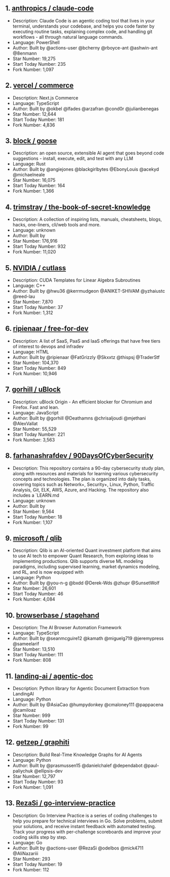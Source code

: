 ## 1. [anthropics / claude-code](https://github.com/anthropics/claude-code)
- Description: Claude Code is an agentic coding tool that lives in your terminal, understands your codebase, and helps you code faster by executing routine tasks, explaining complex code, and handling git workflows - all through natural language commands.
- Language: PowerShell
- Author: Built by @actions-user @bcherny @rboyce-ant @ashwin-ant @8enmann
- Star Number: 19,275
- Start Today Number: 235
- Fork Number: 1,097

## 2. [vercel / commerce](https://github.com/vercel/commerce)
- Description: Next.js Commerce
- Language: TypeScript
- Author: Built by @okbel @lfades @arzafran @cond0r @julianbenegas
- Star Number: 12,644
- Start Today Number: 181
- Fork Number: 4,836

## 3. [block / goose](https://github.com/block/goose)
- Description: an open source, extensible AI agent that goes beyond code suggestions - install, execute, edit, and test with any LLM
- Language: Rust
- Author: Built by @angiejones @blackgirlbytes @EbonyLouis @acekyd @michaelneale
- Star Number: 16,075
- Start Today Number: 164
- Fork Number: 1,366

## 4. [trimstray / the-book-of-secret-knowledge](https://github.com/trimstray/the-book-of-secret-knowledge)
- Description: A collection of inspiring lists, manuals, cheatsheets, blogs, hacks, one-liners, cli/web tools and more.
- Language: unknown
- Author: Built by 
- Star Number: 176,916
- Start Today Number: 932
- Fork Number: 11,020

## 5. [NVIDIA / cutlass](https://github.com/NVIDIA/cutlass)
- Description: CUDA Templates for Linear Algebra Subroutines
- Language: C++
- Author: Built by @hwu36 @kerrmudgeon @ANIKET-SHIVAM @yzhaiustc @reed-lau
- Star Number: 7,870
- Start Today Number: 37
- Fork Number: 1,312

## 6. [ripienaar / free-for-dev](https://github.com/ripienaar/free-for-dev)
- Description: A list of SaaS, PaaS and IaaS offerings that have free tiers of interest to devops and infradev
- Language: HTML
- Author: Built by @ripienaar @FatGrizzly @Skxxtz @thispsj @TraderStf
- Star Number: 104,370
- Start Today Number: 849
- Fork Number: 10,946

## 7. [gorhill / uBlock](https://github.com/gorhill/uBlock)
- Description: uBlock Origin - An efficient blocker for Chromium and Firefox. Fast and lean.
- Language: JavaScript
- Author: Built by @gorhill @Deathamns @chrisaljoudi @mjethani @AlexVallat
- Star Number: 55,529
- Start Today Number: 221
- Fork Number: 3,563

## 8. [farhanashrafdev / 90DaysOfCyberSecurity](https://github.com/farhanashrafdev/90DaysOfCyberSecurity)
- Description: This repository contains a 90-day cybersecurity study plan, along with resources and materials for learning various cybersecurity concepts and technologies. The plan is organized into daily tasks, covering topics such as Network+, Security+, Linux, Python, Traffic Analysis, Git, ELK, AWS, Azure, and Hacking. The repository also includes a `LEARN.md
- Language: unknown
- Author: Built by 
- Star Number: 9,564
- Start Today Number: 18
- Fork Number: 1,107

## 9. [microsoft / qlib](https://github.com/microsoft/qlib)
- Description: Qlib is an AI-oriented Quant investment platform that aims to use AI tech to empower Quant Research, from exploring ideas to implementing productions. Qlib supports diverse ML modeling paradigms, including supervised learning, market dynamics modeling, and RL, and is now equipped with
- Language: Python
- Author: Built by @you-n-g @bxdd @Derek-Wds @zhupr @SunsetWolf
- Star Number: 26,601
- Start Today Number: 46
- Fork Number: 4,084

## 10. [browserbase / stagehand](https://github.com/browserbase/stagehand)
- Description: The AI Browser Automation Framework
- Language: TypeScript
- Author: Built by @seanmcguire12 @kamath @miguelg719 @jeremypress @sameelarif
- Star Number: 13,510
- Start Today Number: 111
- Fork Number: 808

## 11. [landing-ai / agentic-doc](https://github.com/landing-ai/agentic-doc)
- Description: Python library for Agentic Document Extraction from LandingAI
- Language: Python
- Author: Built by @AsiaCao @humpydonkey @cmaloney111 @pappacena @camiloaz
- Star Number: 999
- Start Today Number: 131
- Fork Number: 99

## 12. [getzep / graphiti](https://github.com/getzep/graphiti)
- Description: Build Real-Time Knowledge Graphs for AI Agents
- Language: Python
- Author: Built by @prasmussen15 @danielchalef @dependabot @paul-paliychuk @ellipsis-dev
- Star Number: 12,797
- Start Today Number: 93
- Fork Number: 1,091

## 13. [RezaSi / go-interview-practice](https://github.com/RezaSi/go-interview-practice)
- Description: Go Interview Practice is a series of coding challenges to help you prepare for technical interviews in Go. Solve problems, submit your solutions, and receive instant feedback with automated testing. Track your progress with per-challenge scoreboards and improve your coding skills step by step.
- Language: Go
- Author: Built by @actions-user @RezaSi @odelbos @mick4711 @AliNazariii
- Star Number: 293
- Start Today Number: 19
- Fork Number: 112